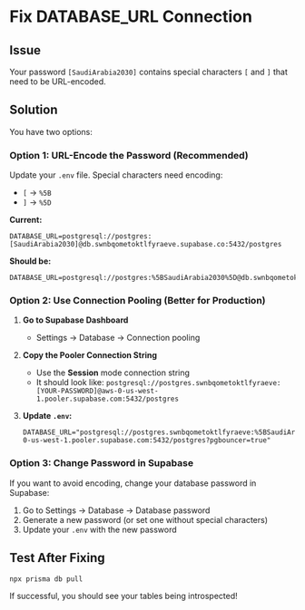 # Fix DATABASE_URL Connection

## Issue
Your password `[SaudiArabia2030]` contains special characters `[` and `]` that need to be URL-encoded.

## Solution

You have two options:

### Option 1: URL-Encode the Password (Recommended)

Update your `.env` file. Special characters need encoding:
- `[` → `%5B`
- `]` → `%5D`

**Current:**
```
DATABASE_URL=postgresql://postgres:[SaudiArabia2030]@db.swnbqometoktlfyraeve.supabase.co:5432/postgres
```

**Should be:**
```
DATABASE_URL=postgresql://postgres:%5BSaudiArabia2030%5D@db.swnbqometoktlfyraeve.supabase.co:5432/postgres
```

### Option 2: Use Connection Pooling (Better for Production)

1. **Go to Supabase Dashboard**
   - Settings → Database → Connection pooling

2. **Copy the Pooler Connection String**
   - Use the **Session** mode connection string
   - It should look like: `postgresql://postgres.swnbqometoktlfyraeve:[YOUR-PASSWORD]@aws-0-us-west-1.pooler.supabase.com:5432/postgres`

3. **Update `.env`:**
   ```
   DATABASE_URL="postgresql://postgres.swnbqometoktlfyraeve:%5BSaudiArabia2030%5D@aws-0-us-west-1.pooler.supabase.com:5432/postgres?pgbouncer=true"
   ```

### Option 3: Change Password in Supabase

If you want to avoid encoding, change your database password in Supabase:
1. Go to Settings → Database → Database password
2. Generate a new password (or set one without special characters)
3. Update your `.env` with the new password

## Test After Fixing

```bash
npx prisma db pull
```

If successful, you should see your tables being introspected!

